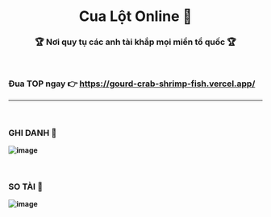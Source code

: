 <h1 align='center'><strong>Cua Lột Online 🦀<strong></h1>

### <strong><p align='center'>🏆 Nơi quy tụ các anh tài khắp mọi miền tổ quốc 🏆</p></strong>

<br />

### <strong align='center'>Đua TOP ngay ️👉 https://gourd-crab-shrimp-fish.vercel.app/</strong>

---

<br />

### <strong>GHI DANH 📖</strong>

![image](https://user-images.githubusercontent.com/70432453/150810486-1dfc758e-65cf-46f8-b370-e23096be62b0.png)

<br />

### <strong>SO TÀI 🔪</strong>

![image](https://user-images.githubusercontent.com/70432453/150810334-2bf2ec28-5c07-4afa-9a3c-d11bb40b6225.png)
